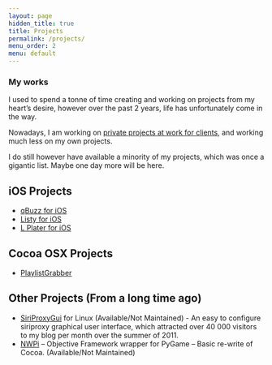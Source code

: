 ```yaml
---
layout: page
hidden_title: true
title: Projects
permalink: /projects/
menu_order: 2
menu: default
---
```

### My works

I used to spend a tonne of time creating and working on projects from my heart’s desire, however over the past 2 years, life has unfortunately come in the way.

Nowadays, I am working on [private projects at work for clients](http://twopicode.com), and working much less on my own projects.

I do still however have available a minority of my projects, which was once a gigantic list. Maybe one day more will be here.

## iOS Projects

*   [qBuzz for iOS](https://qbuzz.com.au/)
*   [Listy for iOS](http://listy.nickwhyte.com)
*   [L Plater for iOS](https://itunes.apple.com/au/app/id458958123?mt=8)

## Cocoa OSX Projects

*   [PlaylistGrabber](http://nickwhyte.com/category/projects/playlistgrabber/)

## Other Projects (From a long time ago)
*   [SiriProxyGui](https://github.com/nickw444/SiriProxyGUI) for Linux (Available/Not Maintained) - An easy to configure siriproxy graphical user interface, which attracted over 40 000 visitors to my blog per month over the summer of 2011. 
*   [NWPi](https://github.com/nickw444/nwpi)&nbsp;– Objective Framework wrapper for PyGame – Basic re-write of Cocoa. (Available/Not Maintained)